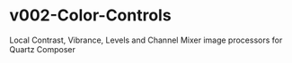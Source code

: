 v002-Color-Controls
===================

Local Contrast, Vibrance, Levels and Channel Mixer image processors for Quartz Composer
